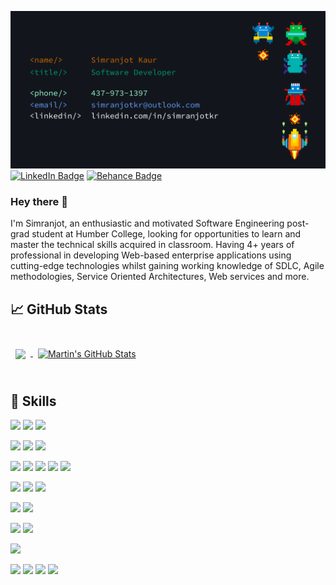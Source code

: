 [![Header](./assets/GithubBanner.png "Header")](https://github.com/simranjotkr/)
[![LinkedIn Badge](https://img.shields.io/badge/LinkedIn-Profile-informational?style=flat&logo=linkedin&logoColor=white&color=0D76A8)](https://www.linkedin.com/in/simranjotkr/)
[![Behance Badge](https://img.shields.io/badge/Behance-Profile-informational?style=flat&logo=behance&logoColor=white&color=0D76A8)](https://www.behance.com/in/simranjotkr/)

### Hey there 👋

I'm Simranjot, an enthusiastic and motivated Software Engineering post-grad student at Humber College,
looking for opportunities to learn and master the technical skills acquired in classroom. Having 4+ years of professional in developing Web-based enterprise applications using cutting-edge technologies whilst gaining working knowledge of SDLC, Agile methodologies, Service Oriented Architectures, Web services and more.


## &#x1f4c8; GitHub Stats

<br>

<a href="https://github.com/simranjotkr">
  <img align="center" style="margin:0.5rem" src="https://github-readme-stats.vercel.app/api/top-langs/?username=simranjotkr&hide=html,css&title_color=ffffff&text_color=c9cacc&icon_color=4AB197&bg_color=1A2B34" />
</a>

<a href="https://github.com/simranjotkr">
  <img align="center" style="margin:0.5rem" src="https://github-readme-stats.vercel.app/api?username=simranjotkr&show_icons=true&line_height=27&count_private=true&title_color=ffffff&text_color=c9cacc&icon_color=4AB097&bg_color=1A2B34" alt="Martin's GitHub Stats" />
</a>

<br>
<br>

## 💼 Skills
<!--Operating Systems -->
![](https://img.shields.io/badge/OperatingSystem-Windows-informational?style=flat&logo=Windows&logoColor=white&color=4AB197)
![](https://img.shields.io/badge/OperatingSystem-Linux-informational?style=flat&logo=Linux&logoColor=white&color=4AB197)
![](https://img.shields.io/badge/OperatingSystem-macOS-informational?style=flat&logo=macOS&logoColor=white&color=4AB197)
<!--Programming Languages-->
![](https://img.shields.io/badge/Code-JavaScript-informational?style=flat&logo=JavaScript&logoColor=white&color=4AB197)
![](https://img.shields.io/badge/Code-Java-informational?style=flat&logo=Java&logoColor=white&color=4AB197)
![](https://img.shields.io/badge/Code-C++-informational?style=flat&logo=C++&logoColor=white&color=4AB197)
<!--Web Technologies-->
![](https://img.shields.io/badge/WebTechnologies-HTML-informational?style=flat&logo=HTML5&logoColor=white&color=4AB197)
![](https://img.shields.io/badge/WebTechnologies-CSS-informational?style=flat&logo=CSS3&logoColor=white&color=4AB197)
![](https://img.shields.io/badge/WebTechnologies-SASS-informational?style=flat&logo=SASS&logoColor=white&color=4AB197)
![](https://img.shields.io/badge/WebTechnologies-Bootstrap-informational?style=flat&logo=BootStrap&logoColor=white&color=4AB197)
![](https://img.shields.io/badge/WebTechnologies-React-informational?style=flat&logo=React&logoColor=white&color=4AB197)
<!--Version Control-->
![](https://img.shields.io/badge/VersionControl-Git-informational?style=flat&logo=Git&logoColor=white&color=4AB197)
![](https://img.shields.io/badge/VersionControl-IBM_Rational_Clearcase-informational?style=flat&logo=IBM_Rational_Clearcase&logoColor=white&color=4AB197)
![](https://img.shields.io/badge/VersionControl-SVN-informational?style=flat&logo=SVN&logoColor=white&color=4AB197)
<!--Database -->
![](https://img.shields.io/badge/Database-MySQL-informational?style=flat&logo=MySQL&logoColor=white&color=4AB197)
![](https://img.shields.io/badge/Database-OracleSQL-informational?style=flat&logo=Oracle&logoColor=white&color=4AB197)
<!-- Teasting Tools-->
![](https://img.shields.io/badge/TestingTools-Mockito-informational?style=flat&logo=Mockito&logoColor=white&color=4AB197)
![](https://img.shields.io/badge/TestingTools-HP_ALM-informational?style=flat&logo=HP_ALM&logoColor=white&color=4AB197)
<!-- Automation-->
![](https://img.shields.io/badge/Automation-Jenkins-informational?style=flat&logo=Jenkins&logoColor=white&color=4AB197)
<!-- Graphic Desiging-->
![](https://img.shields.io/badge/GraphicDesiging-Adobe_Illustrator-informational?style=flat&logo=Adobe_Illustrator&logoColor=white&color=4AB197)
![](https://img.shields.io/badge/GraphicDesiging-Adobe_Photoshop-informational?style=flat&logo=Adobe_Photoshop&logoColor=white&color=4AB197)
![](https://img.shields.io/badge/GraphicDesiging-Wondershare_Filmora-informational?style=flat&logo=Wondershare_Filmora&logoColor=white&color=4AB197)
![](https://img.shields.io/badge/GraphicDesiging-Coral_Draw-informational?style=flat&logo=Coral_draw&logoColor=white&color=4AB197)
